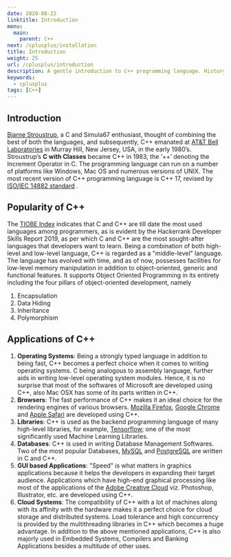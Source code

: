 ```yaml
---
date: 2020-08-22
linktitle: Introduction
menu:
  main:
    parent: C++
next: /cplusplus/installation
title: Introduction
weight: 25
url: /cplusplus/introduction
description: A gentle introduction to C++ programming language. History, Popularity and Applications.
keywords:
  - cplusplus
tags: [C++]  
---
```

## Introduction
[Bjarne Stroustrup](https://www.stroustrup.com/), a C and Simula67 enthusiast, thought of combining the best of both the languages, and subsequently, C++ emanated at [AT&T Bell Laboratories](https://en.wikipedia.org/wiki/Bell_Labs) in Murray Hill, New Jersey, USA, in the early 1980’s. Stroustrup’s **C with Classes** became C++ in 1983, the ‘++’ denoting the Increment Operator in C. The programming language can run on a number of platforms like Windows, Mac OS and numerous versions of UNIX. The most recent version of C++ programming language is C++ 17, revised by [ISO/IEC 14882 standard](https://isocpp.org/std/the-standard) .

## Popularity of C++
The [TIOBE Index](https://www.tiobe.com/tiobe-index/cplusplus/) indicates that C and C++ are till date the most used languages among programmers, as is evident by the Hackerrank Developer Skills Report 2019, as per which C and C++ are the most sought-after languages that developers want to learn. Being a combination of both high-level and low-level language, C++ is regarded as a "middle-level" language. The language has evolved with time, and as of now, possesses facilities for low-level memory manipulation in addition to object-oriented, generic and functional features. It supports Object Oriented Programming in its entirety including the four pillars of object-oriented development, namely

1. Encapsulation
2. Data Hiding
3. Inheritance
4. Polymorphism

## Applications of C++
1. **Operating Systems**:
Being a strongly typed language in addition to being fast, C++ becomes a perfect choice when it comes to writing operating systems. C being analogous to assembly language, further aids in writing low-level operating system modules. Hence, it is no surprise that most of the softwares of Microsoft are developed using C++, also Mac OSX has some of its parts written in C++.
2. **Browsers**:
The fast performance of C++ makes it an ideal choice for the rendering engines of various browsers. [Mozilla Firefox](https://www.mozilla.org/en-US/firefox/new/), [Google Chrome](https://www.google.com/chrome/) and [Apple Safari](https://www.apple.com/in/safari/) are developed using C++.
3. **Libraries**:
C++ is used as the backend programming language of many high-level libraries, for example, [Tensorflow](https://www.tensorflow.org/); one of the most significantly used Machine Learning Libraries.
4. **Databases**:
C++ is used in writing Database Management Softwares. Two of the most popular Databases, [MySQL](https://www.mysql.com/) and [PostgreSQL](https://www.postgresql.org/) are written in C and C++.
5. **GUI based Applications**:
"Speed" is what matters in graphics applications because it helps the developers in expanding their target audience. Applications which have high-end graphical processing like most of the applications of the [Adobe Creative Cloud](https://www.adobe.com/in/creativecloud.html) viz. Photoshop, Illustrator, etc. are developed using C++.
6. **Cloud Systems**:
The compatibility of C++ with a lot of machines along with its affinity with the hardware makes it a perfect choice for cloud storage and distributed systems. Load tolerance and high concurrency is provided by the multithreading libraries in
C++ which becomes a huge advantage. In addition to the above mentioned applications, C++ is also majorly used in Embedded
Systems, Compilers and Banking Applications besides a multitude of other uses.
